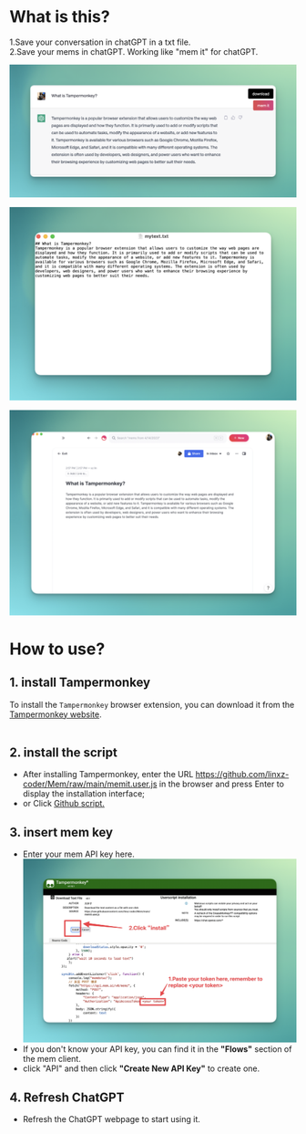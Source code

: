 # What is this?
1.Save your conversation in chatGPT in a txt file.  
2.Save your mems in chatGPT. Working like "mem it" for chatGPT.  

![chatGPT](https://raw.githubusercontent.com/linxz-coder/img-folder/main/memitforGPT.png)

![txt](https://raw.githubusercontent.com/linxz-coder/img-folder/main/txt.png)

![memit](https://raw.githubusercontent.com/linxz-coder/img-folder/main/mem%20it.png)

# How to use?

## **1. install Tampermonkey**  
To install the <code>Tampermonkey</code> browser extension, you can download it from the <a href="https://www.tampermonkey.net/" rel="nofollow">Tampermonkey website</a>.
<br><br>

## **2. install the script**
- After installing Tampermonkey, enter the URL https://github.com/linxz-coder/Mem/raw/main/memit.user.js in the browser and press Enter to display the installation interface;      
- or Click <a href="https://github.com/linxz-coder/Mem/raw/main/memit.user.js">Github script.</a>

## **3. insert mem key**
- Enter your mem API key here.
![script](https://raw.githubusercontent.com/linxz-coder/img-folder/main/install_script.png)
- If you don't know your API key, you can find it in the **"Flows"** section of the mem client.
- click "API" and then click **"Create New API Key"** to create one.

## **4. Refresh ChatGPT**
- Refresh the ChatGPT webpage to start using it.
